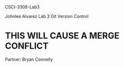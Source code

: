 CSCI-3308-Lab3

Johnlee Alvarez
Lab 3 Git Version Control

THIS WILL CAUSE A MERGE CONFLICT
==============
Partner: Bryan Connelly